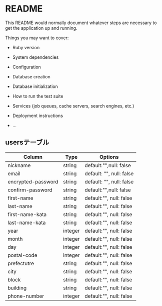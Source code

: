 # README

This README would normally document whatever steps are necessary to get the
application up and running.

Things you may want to cover:

* Ruby version

* System dependencies

* Configuration

* Database creation

* Database initialization

* How to run the test suite

* Services (job queues, cache servers, search engines, etc.)

* Deployment instructions

* ...

## usersテーブル
|Column|Type|Options|
|------|----|-------|
|nickname|string|default:"",null: false|
|email|string|default: "", null: false|
|encrypted-password|string|default: "", null: false|
|confirm-password|string|default:"",null: false|
|first-name|string|default:"", null: false|
|last-name|string|default:"", null: false|
|first-name-kata|string|default:"", null: false|
|last-name-kata|string|default:"", null: false|
|year|integer|default:"", null: false|
|month|integer|default:"", null: false|
|day|integer|default:"", null: false|
|postal-code|integer|default:"", null: false|
|prefectutre|string|default:"", null: false|
|city|string|default:"", null: false|
|block|string|default:"", null: false|
|building|string|default:"", null: false|
|phone-number|integer|default:"", null: false|
